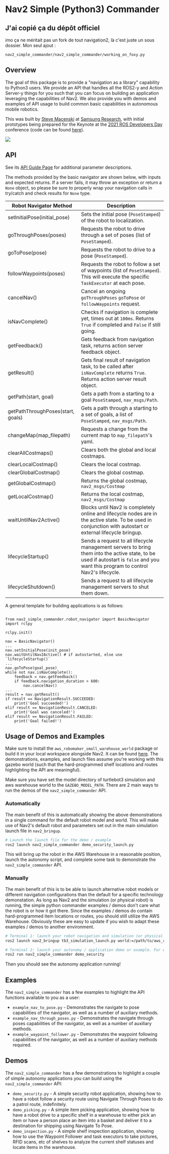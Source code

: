 # Nav2 Simple (Python3) Commander

## J'ai copié ça du dépôt officiel
imo ça ne méritait pas un fork de tout navigation2, là c'est juste un sous dossier.
Mon seul ajout : 

```
nav2_simple_commander/nav2_simple_commander/working_on_foxy.py
```

## Overview

The goal of this package is to provide a "navigation as a library" capability to Python3 users. We provide an API that handles all the ROS2-y and Action Server-y things for you such that you can focus on building an application leveraging the capabilities of Nav2. We also provide you with demos and examples of API usage to build common basic capabilities in autonomous mobile robotics.

This was built by [Steve Macenski](https://www.linkedin.com/in/steve-macenski-41a985101/) at [Samsung Research](https://www.sra.samsung.com/), with initial prototypes being prepared for the Keynote at the [2021 ROS Developers Day](https://www.theconstructsim.com/ros-developers-day-2021/) conference (code can be found [here](https://github.com/SteveMacenski/nav2_rosdevday_2021)).

![](media/readme.gif)

## API

See its [API Guide Page](https://navigation.ros.org/commander_api/index.html) for additional parameter descriptions.

The methods provided by the basic navigator are shown below, with inputs and expected returns. If a server fails, it may throw an exception or return a `None` object, so please be sure to properly wrap your navigation calls in try/catch and check results for `None` type.

| Robot Navigator Method            | Description                                                                |
| --------------------------------- | -------------------------------------------------------------------------- |
| setInitialPose(initial_pose)      | Sets the initial pose (`PoseStamped`) of the robot to localization.        |
| goThroughPoses(poses)             | Requests the robot to drive through a set of poses (list of `PoseStamped`).|
| goToPose(pose)                    | Requests the robot to drive to a pose (`PoseStamped`).                     |
| followWaypoints(poses)            | Requests the robot to follow a set of waypoints (list of `PoseStamped`). This will execute the specific `TaskExecutor` at each pose.   |
| cancelNav()                       | Cancel an ongoing `goThroughPoses` `goToPose` or `followWaypoints` request.|
| isNavComplete()                   | Checks if navigation is complete yet, times out at `100ms`.  Returns `True` if completed and `False` if still going.                  |
| getFeedback()                     | Gets feedback from navigation task, returns action server feedback object. |
| getResult()				        | Gets final result of navigation task, to be called after `isNavComplete` returns `True`. Returns action server result object. |
| getPath(start, goal)              | Gets a path from a starting to a goal `PoseStamped`, `nav_msgs/Path`.      |
| getPathThroughPoses(start, goals) | Gets a path through a starting to a set of goals, a list of `PoseStamped`, `nav_msgs/Path`. |
| changeMap(map_filepath)           | Requests a change from the current map to `map_filepath`'s yaml.           |
| clearAllCostmaps()                | Clears both the global and local costmaps.                                 |
| clearLocalCostmap()               | Clears the local costmap.                                                  |
| clearGlobalCostmap()              | Clears the global costmap.                                                 |
| getGlobalCostmap()                | Returns the global costmap, `nav2_msgs/Costmap`                            |
| getLocalCostmap()                 | Returns the local costmap, `nav2_msgs/Costmap`                             |
| waitUntilNav2Active()             | Blocks until Nav2 is completely online and lifecycle nodes are in the active state. To be used in conjunction with autostart or external lifecycle bringup.  |
| lifecycleStartup()                | Sends a request to all lifecycle management servers to bring them into the active state, to be used if autostart is `false` and you want this program to control Nav2's lifecycle. |
| lifecycleShutdown()               | Sends a request to all lifecycle management servers to shut them down.     |

A general template for building applications is as follows:

``` python3

from nav2_simple_commander.robot_navigator import BasicNavigator
import rclpy

rclpy.init()

nav = BasicNavigator()
...
nav.setInitialPose(init_pose)
nav.waitUntilNav2Active() # if autostarted, else use `lifecycleStartup()`
...
nav.goToPose(goal_pose)
while not nav.isNavComplete():
	feedback = nav.getFeedback()
	if feedback.navigation_duration > 600:
		nav.cancelNav()
...
result = nav.getResult()
if result == NavigationResult.SUCCEEDED:
    print('Goal succeeded!')
elif result == NavigationResult.CANCELED:
    print('Goal was canceled!')
elif result == NavigationResult.FAILED:
    print('Goal failed!')
```

## Usage of Demos and Examples

Make sure to install the `aws_robomaker_small_warehouse_world` package or build it in your local workspace alongside Nav2. It can be found [here](https://github.com/aws-robotics/aws-robomaker-small-warehouse-world). The demonstrations, examples, and launch files assume you're working with this gazebo world (such that the hard-programmed shelf locations and routes highlighting the API are meaningful).

Make sure you have set the model directory of turtlebot3 simulation and aws warehouse world to the `GAZEBO_MODEL_PATH`. There are 2 main ways to run the demos of the `nav2_simple_commander` API.

### Automatically

The main benefit of this is automatically showing the above demonstrations in a single command for the default robot model and world. This will make use of Nav2's default robot and parameters set out in the main simulation launch file in `nav2_bringup`.

``` bash
# Launch the launch file for the demo / example
ros2 launch nav2_simple_commander demo_security_launch.py
```

This will bring up the robot in the AWS Warehouse in a reasonable position, launch the autonomy script, and complete some task to demonstrate the `nav2_simple_commander` API.

### Manually

The main benefit of this is to be able to launch alternative robot models or different navigation configurations than the default for a specific technology demonstation. As long as Nav2 and the simulation (or physical robot) is running, the simple python commander examples / demos don't care what the robot is or how it got there. Since the examples / demos do contain hard-programmed item locations or routes, you should still utilize the AWS Warehouse. Obviously these are easy to update if you wish to adapt these examples / demos to another environment.

``` bash
# Terminal 1: launch your robot navigation and simulation (or physical robot). For example
ros2 launch nav2_bringup tb3_simulation_launch.py world:=/path/to/aws_robomaker_small_warehouse_world/.world map:=/path/to/aws_robomaker_small_warehouse_world/.yaml

# Terminal 2: launch your autonomy / application demo or example. For example
ros2 run nav2_simple_commander demo_security
```

Then you should see the autonomy application running!

## Examples

The `nav2_simple_commander` has a few examples to highlight the API functions available to you as a user:

- `example_nav_to_pose.py` - Demonstrates the navigate to pose capabilities of the navigator, as well as a number of auxiliary methods.
- `example_nav_through_poses.py` - Demonstrates the navigate through poses capabilities of the navigator, as well as a number of auxiliary methods.
- `example_waypoint_follower.py` - Demonstrates the waypoint following capabilities of the navigator, as well as a number of auxiliary methods required.

## Demos

The `nav2_simple_commander` has a few demonstrations to highlight a couple of simple autonomy applications you can build using the `nav2_simple_commander` API:

- `demo_security.py` - A simple security robot application, showing how to have a robot follow a security route using Navigate Through Poses to do a patrol route, indefinitely. 
- `demo_picking.py` - A simple item picking application, showing how to have a robot drive to a specific shelf in a warehouse to either pick an item or have a person place an item into a basket and deliver it to a destination for shipping using Navigate To Pose.
- `demo_inspection.py` - A simple shelf inspection application, showing how to use the Waypoint Follower and task executors to take pictures, RFID scans, etc of shelves to analyze the current shelf statuses and locate items in the warehouse.
